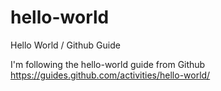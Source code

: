 # hello-world
Hello World / Github Guide

I'm following the hello-world guide from Github
https://guides.github.com/activities/hello-world/
